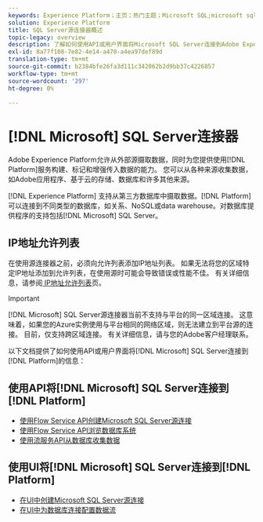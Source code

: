 ```yaml
---
keywords: Experience Platform；主页；热门主题；Microsoft SQL;microsoft sql;SQL;sql
solution: Experience Platform
title: SQL Server源连接器概述
topic-legacy: overview
description: 了解如何使用API或用户界面将Microsoft SQL Server连接到Adobe Experience Platform。
exl-id: 8a77f108-7e82-4e14-a470-a4ea97def89d
translation-type: tm+mt
source-git-commit: b2384bfe26fa3d111c342062b2d9bb37c4226857
workflow-type: tm+mt
source-wordcount: '297'
ht-degree: 0%

---
```


# [!DNL Microsoft] SQL Server连接器

Adobe Experience Platform允许从外部源摄取数据，同时为您提供使用[!DNL Platform]服务构建、标记和增强传入数据的能力。 您可以从各种来源收集数据，如Adobe应用程序、基于云的存储、数据库和许多其他来源。

[!DNL Experience Platform] 支持从第三方数据库中摄取数据。[!DNL Platform] 可以连接到不同类型的数据库，如关系、NoSQL或data warehouse。对数据库提供程序的支持包括[!DNL Microsoft] SQL Server。

## IP地址允许列表

在使用源连接器之前，必须向允许列表添加IP地址列表。 如果无法将您的区域特定IP地址添加到允许列表，在使用源时可能会导致错误或性能不佳。 有关详细信息，请参阅[ IP地址允许列表](../../ip-address-allow-list.md)页。

>[!IMPORTANT]
>
>[!DNL Microsoft] SQL Server源连接器当前不支持与平台的同一区域连接。 这意味着，如果您的Azure实例使用与平台相同的网络区域，则无法建立到平台源的连接。 目前，仅支持跨区域连接。 有关详细信息，请与您的Adobe客户经理联系。

以下文档提供了如何使用API或用户界面将[!DNL Microsoft] SQL Server连接到[!DNL Platform]的信息：

## 使用API将[!DNL Microsoft] SQL Server连接到[!DNL Platform]

- [使用Flow Service API创建Microsoft SQL Server源连接](../../tutorials/api/create/databases/sql-server.md)
- [使用Flow Service API浏览数据库系统](../../tutorials/api/explore/database-nosql.md)
- [使用流服务API从数据库收集数据](../../tutorials/api/collect/database-nosql.md)

## 使用UI将[!DNL Microsoft] SQL Server连接到[!DNL Platform]

- [在UI中创建Microsoft SQL Server源连接](../../tutorials/ui/create/databases/sql-server.md)
- [在UI中为数据库连接配置数据流](../../tutorials/ui/dataflow/databases.md)
